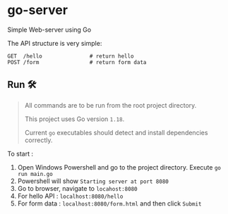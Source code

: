 # go-server
Simple Web-server using Go

The API structure is very simple:
```
GET  /hello               # return hello
POST /form                # return form data
```

## Run 🛠
> All commands are to be run from the root project directory.
> 
> This project uses Go version `1.18`.
> 
> Current `go` executables should detect and install dependencies correctly.


To start :
1. Open Windows Powershell and go to the project directory. Execute `go run main.go`
2. Powershell will show `Starting server at port 8080`
3. Go to browser, navigate to `locahost:8080`
4. For hello API : `localhost:8080/hello` 
5. For form data : `localhost:8080/form.html` and then click `Submit`
